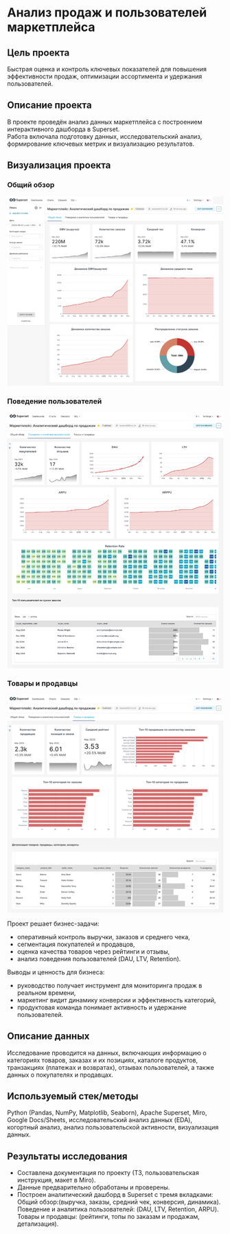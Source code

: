 # Анализ продаж и пользователей маркетплейса
 
## Цель проекта
Быстрая оценка и контроль ключевых показателей для повышения эффективности продаж, оптимизации ассортимента и удержания пользователей.

## Описание проекта
В проекте проведён анализ данных маркетплейса с построением интерактивного дашборда в Superset.  
Работа включала подготовку данных, исследовательский анализ, формирование ключевых метрик и визуализацию результатов. 

## Визуализация проекта

### Общий обзор
![Общий обзор](screenshots/dashboard_overview.png)

### Поведение пользователей
![Пользователи](screenshots/dashboard_users.png)

### Товары и продавцы
![Товары и продавцы](screenshots/dashboard_products.png)

Проект решает бизнес-задачи:
- оперативный контроль выручки, заказов и среднего чека,
- сегментация покупателей и продавцов,
- оценка качества товаров через рейтинги и отзывы,
- анализ поведения пользователей (DAU, LTV, Retention).

Выводы и ценность для бизнеса:
- руководство получает инструмент для мониторинга продаж в реальном времени,  
- маркетинг видит динамику конверсии и эффективность категорий,  
- продуктовая команда понимает активность и удержание пользователей.  

## Описание данных
Исследование проводится на данных, включающих информацию о категориях товаров, заказах и их позициях, каталоге продуктов, транзакциях (платежах и возвратах), отзывах пользователей, а также данных о покупателях и продавцах.

##  Используемый стек/методы
Python (Pandas, NumPy, Matplotlib, Seaborn), Apache Superset, Miro, Google Docs/Sheets, исследовательский анализ данных (EDA), когортный анализ, анализ пользовательской активности, визуализация данных. 

## Результаты исследования
- Составлена документация по проекту (ТЗ, пользовательская инструкция, макет в Miro).  
- Данные предварительно обработаны и проверены.  
- Построен аналитический дашборд в Superset с тремя вкладками:  
Общий обзор:(выручка, заказы, средний чек, конверсия, динамика).  
Поведение и аналитика пользователей: (DAU, LTV, Retention, ARPU).  
Товары и продавцы: (рейтинги, топы по заказам и продажам, детализация).  


